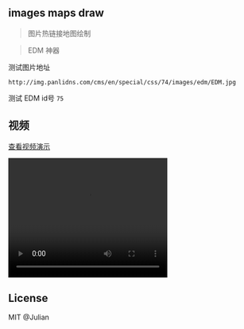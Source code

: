 ## images maps draw

> 图片热链接地图绘制

> EDM 神器


测试图片地址

```
http://img.panlidns.com/cms/en/special/css/74/images/edm/EDM.jpg
```

测试 EDM id号 `75`

## 视频

[查看视频演示](http://www.bilibili.com/video/av4812550/)


<video width="320" height="240" controls="controls">
  <source src="//nnn.li/imgmap/在线生成 EDM.mp4" type="video/mp4" />
</video>



## License

MIT @Julian
